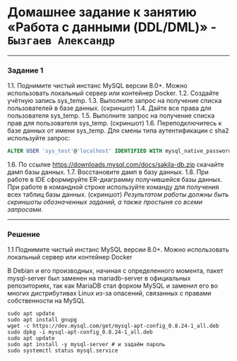 # Домашнее задание к занятию «Работа с данными (DDL/DML)» - `Бызгаев Александр`  
---

### Задание 1
1.1. Поднимите чистый инстанс MySQL версии 8.0+. Можно использовать локальный сервер или контейнер Docker.
1.2. Создайте учётную запись sys_temp. 
1.3. Выполните запрос на получение списка пользователей в базе данных. (скриншот)
1.4. Дайте все права для пользователя sys_temp. 
1.5. Выполните запрос на получение списка прав для пользователя sys_temp. (скриншот)
1.6. Переподключитесь к базе данных от имени sys_temp.
Для смены типа аутентификации с sha2 используйте запрос: 
```sql
ALTER USER 'sys_test'@'localhost' IDENTIFIED WITH mysql_native_password BY 'password';
```
1.6. По ссылке https://downloads.mysql.com/docs/sakila-db.zip скачайте дамп базы данных.
1.7. Восстановите дамп в базу данных.
1.8. При работе в IDE сформируйте ER-диаграмму получившейся базы данных. При работе в командной строке используйте команду для получения всех таблиц базы данных. (скриншот)
*Результатом работы должны быть скриншоты обозначенных заданий, а также простыня со всеми запросами.*  

---  

### Решение  

1.1 Поднимите чистый инстанс MySQL версии 8.0+. Можно использовать локальный сервер или контейнер Docker

В Debian и его производных, начиная с определенного момента, пакет mysql-server был заменен на mariadb-server в официальных репозиториях, так как MariaDB стал форком MySQL
и заменил его во многих дистрибутивах Linux из-за опасений, связанных с правами собственности на MySQL
```
sudo apt update
sudo apt install gnupg
wget -c https://dev.mysql.com/get/mysql-apt-config_0.8.24-1_all.deb
sudo dpkg -i mysql-apt-config_0.8.24-1_all.deb
sudo apt update
sudo apt install -y mysql-server # и задаём пароль
sudo systemctl status mysql.service

```

